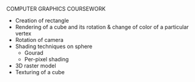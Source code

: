 COMPUTER GRAPHICS COURSEWORK
- Creation of rectangle
- Rendering of a cube and its rotation & change of color of a particular vertex
- Rotation of camera
- Shading techniques on sphere
	- Gourad
	- Per-pixel shading
- 3D raster model
- Texturing of a cube

